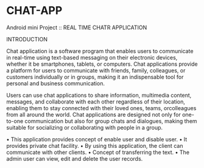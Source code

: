 # CHAT-APP

Android mini Project :: REAL TIME CHATR APPLICATION


INTRODUCTION


Chat application is a software program that enables users to communicate in real-time using text-based messaging on their electronic devices, whether it be smartphones, tablets, or computers. Chat applications provide a platform for users to communicate with friends, family, colleagues, or customers individually or in groups, making it an indispensable tool for personal and business communication.

Users can use chat applications to share information, multimedia content, messages, and collaborate with each other regardless of their location, enabling them to stay connected with their loved ones, teams, orcolleagues from all around the world. Chat applications are designed not only for one-to-one communication but also for group chats and dialogues, making them suitable for socializing or collaborating with people in a group.

•	This application provides concept of enable user and disable user.
•	It provides private chat facility.
•	By using this application, the client can communicate with other clients.
•	Concept of transferring the text.
•	The admin user can view, edit and delete the user records.
